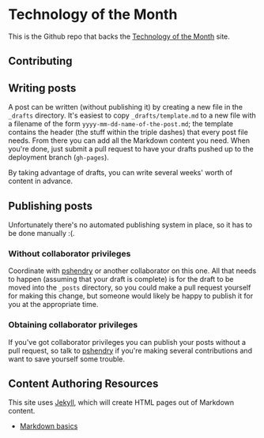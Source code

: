Technology of the Month
======================

This is the Github repo that backs the [Technology of the Month](http://pshendry.github.io/totm/) site.

Contributing
-------

## Writing posts

A post can be written (without publishing it) by creating a new file in the
`_drafts` directory. It's easiest to copy `_drafts/template.md` to a new file
with a filename of the form `yyyy-mm-dd-name-of-the-post.md`; the template
contains the header (the stuff within the triple dashes) that every post file
needs. From there you can add all the Markdown content you need. When you're
done, just submit a pull request to have your drafts pushed up to the
deployment branch (`gh-pages`).

By taking advantage of drafts, you can write several weeks' worth of content in advance.

## Publishing posts

Unfortunately there's no automated publishing system in place, so it has to be
done manually :(.

### Without collaborator privileges

Coordinate with [pshendry](https://github.com/pshendry) or another collaborator
on this one. All that needs to happen (assuming that your draft is complete) is
for the draft to be moved into the `_posts` directory, so you could make a pull
request yourself for making this change, but someone would likely be happy to
publish it for you at the appropriate time.

### Obtaining collaborator privileges

If you've got collaborator privileges you can publish your posts without a
pull request, so talk to [pshendry](https://github.com/pshendry) if you're making
several contributions and want to save yourself some trouble.

## Content Authoring Resources

This site uses [Jekyll](http://jekyllrb.com/), which will create HTML pages out
of Markdown content.

 - [Markdown basics](https://help.github.com/articles/markdown-basics/)
